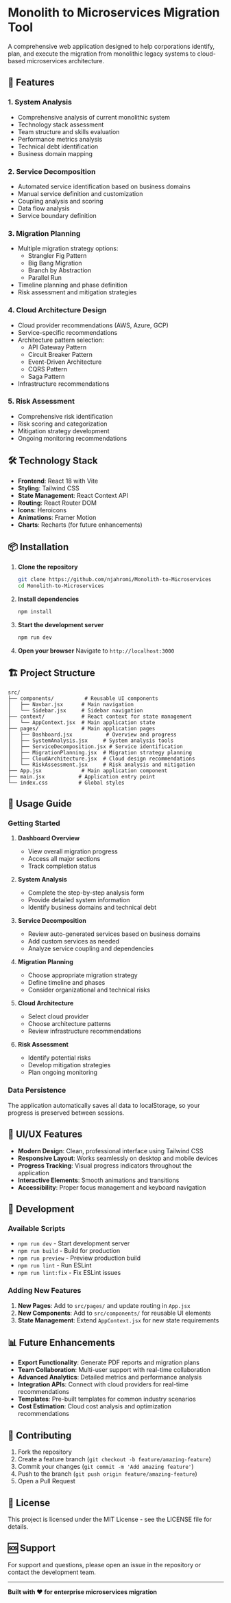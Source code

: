 # Monolith to Microservices Migration Tool

A comprehensive web application designed to help corporations identify, plan, and execute the migration from monolithic legacy systems to cloud-based microservices architecture.

## 🚀 Features

### 1. **System Analysis**
- Comprehensive analysis of current monolithic system
- Technology stack assessment
- Team structure and skills evaluation
- Performance metrics analysis
- Technical debt identification
- Business domain mapping

### 2. **Service Decomposition**
- Automated service identification based on business domains
- Manual service definition and customization
- Coupling analysis and scoring
- Data flow analysis
- Service boundary definition

### 3. **Migration Planning**
- Multiple migration strategy options:
  - Strangler Fig Pattern
  - Big Bang Migration
  - Branch by Abstraction
  - Parallel Run
- Timeline planning and phase definition
- Risk assessment and mitigation strategies

### 4. **Cloud Architecture Design**
- Cloud provider recommendations (AWS, Azure, GCP)
- Service-specific recommendations
- Architecture pattern selection:
  - API Gateway Pattern
  - Circuit Breaker Pattern
  - Event-Driven Architecture
  - CQRS Pattern
  - Saga Pattern
- Infrastructure recommendations

### 5. **Risk Assessment**
- Comprehensive risk identification
- Risk scoring and categorization
- Mitigation strategy development
- Ongoing monitoring recommendations

## 🛠️ Technology Stack

- **Frontend**: React 18 with Vite
- **Styling**: Tailwind CSS
- **State Management**: React Context API
- **Routing**: React Router DOM
- **Icons**: Heroicons
- **Animations**: Framer Motion
- **Charts**: Recharts (for future enhancements)

## 📦 Installation

1. **Clone the repository**
   ```bash
   git clone https://github.com/njahromi/Monolith-to-Microservices
   cd Monolith-to-Microservices
   ```

2. **Install dependencies**
   ```bash
   npm install
   ```

3. **Start the development server**
   ```bash
   npm run dev
   ```

4. **Open your browser**
   Navigate to `http://localhost:3000`

## 🏗️ Project Structure

```
src/
├── components/          # Reusable UI components
│   ├── Navbar.jsx      # Main navigation
│   └── Sidebar.jsx     # Sidebar navigation
├── context/            # React context for state management
│   └── AppContext.jsx  # Main application state
├── pages/              # Main application pages
│   ├── Dashboard.jsx           # Overview and progress
│   ├── SystemAnalysis.jsx     # System analysis tools
│   ├── ServiceDecomposition.jsx # Service identification
│   ├── MigrationPlanning.jsx  # Migration strategy planning
│   ├── CloudArchitecture.jsx  # Cloud design recommendations
│   └── RiskAssessment.jsx     # Risk analysis and mitigation
├── App.jsx             # Main application component
├── main.jsx           # Application entry point
└── index.css          # Global styles
```

## 🎯 Usage Guide

### Getting Started

1. **Dashboard Overview**
   - View overall migration progress
   - Access all major sections
   - Track completion status

2. **System Analysis**
   - Complete the step-by-step analysis form
   - Provide detailed system information
   - Identify business domains and technical debt

3. **Service Decomposition**
   - Review auto-generated services based on business domains
   - Add custom services as needed
   - Analyze service coupling and dependencies

4. **Migration Planning**
   - Choose appropriate migration strategy
   - Define timeline and phases
   - Consider organizational and technical risks

5. **Cloud Architecture**
   - Select cloud provider
   - Choose architecture patterns
   - Review infrastructure recommendations

6. **Risk Assessment**
   - Identify potential risks
   - Develop mitigation strategies
   - Plan ongoing monitoring

### Data Persistence

The application automatically saves all data to localStorage, so your progress is preserved between sessions.

## 🎨 UI/UX Features

- **Modern Design**: Clean, professional interface using Tailwind CSS
- **Responsive Layout**: Works seamlessly on desktop and mobile devices
- **Progress Tracking**: Visual progress indicators throughout the application
- **Interactive Elements**: Smooth animations and transitions
- **Accessibility**: Proper focus management and keyboard navigation

## 🔧 Development

### Available Scripts

- `npm run dev` - Start development server
- `npm run build` - Build for production
- `npm run preview` - Preview production build
- `npm run lint` - Run ESLint
- `npm run lint:fix` - Fix ESLint issues

### Adding New Features

1. **New Pages**: Add to `src/pages/` and update routing in `App.jsx`
2. **New Components**: Add to `src/components/` for reusable UI elements
3. **State Management**: Extend `AppContext.jsx` for new state requirements

## 📊 Future Enhancements

- **Export Functionality**: Generate PDF reports and migration plans
- **Team Collaboration**: Multi-user support with real-time collaboration
- **Advanced Analytics**: Detailed metrics and performance analysis
- **Integration APIs**: Connect with cloud providers for real-time recommendations
- **Templates**: Pre-built templates for common industry scenarios
- **Cost Estimation**: Cloud cost analysis and optimization recommendations

## 🤝 Contributing

1. Fork the repository
2. Create a feature branch (`git checkout -b feature/amazing-feature`)
3. Commit your changes (`git commit -m 'Add amazing feature'`)
4. Push to the branch (`git push origin feature/amazing-feature`)
5. Open a Pull Request

## 📄 License

This project is licensed under the MIT License - see the LICENSE file for details.

## 🆘 Support

For support and questions, please open an issue in the repository or contact the development team.

---

**Built with ❤️ for enterprise microservices migration**
